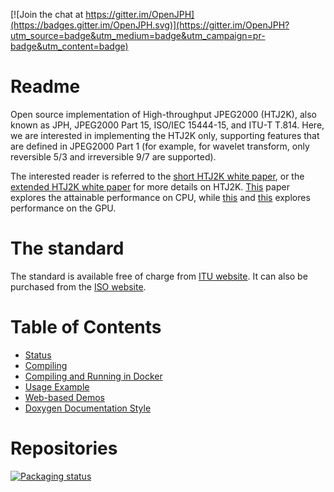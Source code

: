 [![Join the chat at https://gitter.im/OpenJPH](https://badges.gitter.im/OpenJPH.svg)](https://gitter.im/OpenJPH?utm_source=badge&utm_medium=badge&utm_campaign=pr-badge&utm_content=badge)

# Readme #

Open source implementation of High-throughput JPEG2000 (HTJ2K), also known as JPH, JPEG2000 Part 15, ISO/IEC 15444-15, and ITU-T T.814. Here, we are interested in implementing the HTJ2K only, supporting features that are defined in JPEG2000 Part 1 (for example, for wavelet transform, only reversible 5/3 and irreversible 9/7 are supported).

The interested reader is referred to the [short HTJ2K white paper](http://ds.jpeg.org/whitepapers/jpeg-htj2k-whitepaper.pdf), or the [extended HTJ2K white paper](https://htj2k.com/wp-content/uploads/white-paper.pdf) for more details on HTJ2K. [This](https://kakadusoftware.com/wp-content/uploads/icip2019.pdf) paper explores the attainable performance on CPU, while [this](https://kakadusoftware.com/wp-content/uploads/ICIP2019_GPU.pdf) and [this](https://webapps.unsworks.library.unsw.edu.au/fapi/datastream/unsworks:75139/bin990339e4-8805-4456-ae30-223d85f9b1c1) explores performance on the GPU.

# The standard #

The standard is available free of charge from [ITU website](https://www.itu.int/rec/T-REC-T.814/en). It can also be purchased from the [ISO website](https://www.iso.org/standard/76621.html).

# Table of Contents #

* [Status](/docs/status.md)
* [Compiling](./docs/compiling.md)
* [Compiling and Running in Docker](./docs/docker.md)
* [Usage Example](./docs/usage_examples.md)
* [Web-based Demos](./docs/web_demos.md)
* [Doxygen Documentation Style](./docs/doxygen_style.md)

# Repositories #
[![Packaging status](https://repology.org/badge/vertical-allrepos/openjph.svg)](https://repology.org/project/openjph/versions)

